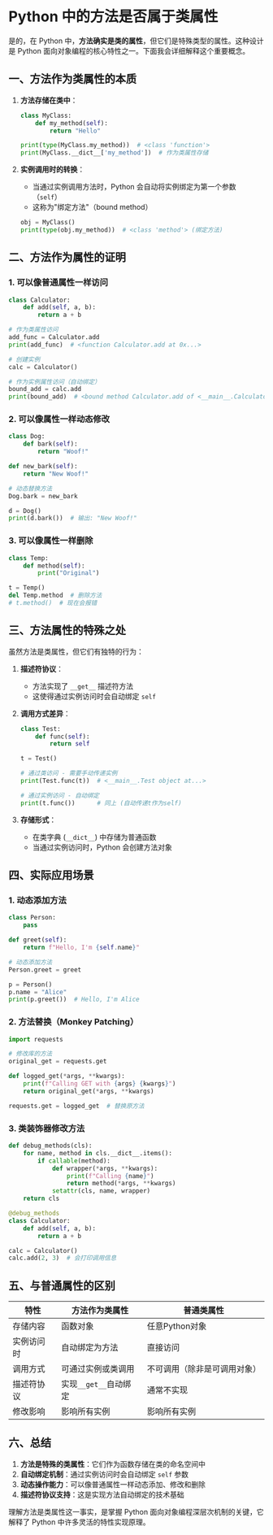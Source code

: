 # Python 中的方法是否属于类属性

是的，在 Python 中，**方法确实是类的属性**，但它们是特殊类型的属性。这种设计是 Python 面向对象编程的核心特性之一。下面我会详细解释这个重要概念。

## 一、方法作为类属性的本质

1. **方法存储在类中**：
   ```python
   class MyClass:
       def my_method(self):
           return "Hello"
   
   print(type(MyClass.my_method))  # <class 'function'>
   print(MyClass.__dict__['my_method'])  # 作为类属性存储
   ```

2. **实例调用时的转换**：
   - 当通过实例调用方法时，Python 会自动将实例绑定为第一个参数（`self`）
   - 这称为"绑定方法"（bound method）

   ```python
   obj = MyClass()
   print(type(obj.my_method))  # <class 'method'> (绑定方法)
   ```

## 二、方法作为属性的证明

### 1. 可以像普通属性一样访问
```python
class Calculator:
    def add(self, a, b):
        return a + b

# 作为类属性访问
add_func = Calculator.add
print(add_func)  # <function Calculator.add at 0x...>

# 创建实例
calc = Calculator()

# 作为实例属性访问（自动绑定）
bound_add = calc.add
print(bound_add)  # <bound method Calculator.add of <__main__.Calculator object at 0x...>>
```

### 2. 可以像属性一样动态修改
```python
class Dog:
    def bark(self):
        return "Woof!"

def new_bark(self):
    return "New Woof!"

# 动态替换方法
Dog.bark = new_bark

d = Dog()
print(d.bark())  # 输出: "New Woof!"
```

### 3. 可以像属性一样删除
```python
class Temp:
    def method(self):
        print("Original")

t = Temp()
del Temp.method  # 删除方法
# t.method()  # 现在会报错
```

## 三、方法属性的特殊之处

虽然方法是类属性，但它们有独特的行为：

1. **描述符协议**：
   - 方法实现了 `__get__` 描述符方法
   - 这使得通过实例访问时会自动绑定 `self`

2. **调用方式差异**：
   ```python
   class Test:
       def func(self):
           return self
   
   t = Test()
   
   # 通过类访问 - 需要手动传递实例
   print(Test.func(t))  # <__main__.Test object at...>
   
   # 通过实例访问 - 自动绑定
   print(t.func())      # 同上 (自动传递t作为self)
   ```

3. **存储形式**：
   - 在类字典 (`__dict__`) 中存储为普通函数
   - 当通过实例访问时，Python 会创建方法对象

## 四、实际应用场景

### 1. 动态添加方法
```python
class Person:
    pass

def greet(self):
    return f"Hello, I'm {self.name}"

# 动态添加方法
Person.greet = greet

p = Person()
p.name = "Alice"
print(p.greet())  # Hello, I'm Alice
```

### 2. 方法替换（Monkey Patching）
```python
import requests

# 修改库的方法
original_get = requests.get

def logged_get(*args, **kwargs):
    print(f"Calling GET with {args} {kwargs}")
    return original_get(*args, **kwargs)

requests.get = logged_get  # 替换原方法
```

### 3. 类装饰器修改方法
```python
def debug_methods(cls):
    for name, method in cls.__dict__.items():
        if callable(method):
            def wrapper(*args, **kwargs):
                print(f"Calling {name}")
                return method(*args, **kwargs)
            setattr(cls, name, wrapper)
    return cls

@debug_methods
class Calculator:
    def add(self, a, b):
        return a + b

calc = Calculator()
calc.add(2, 3)  # 会打印调用信息
```

## 五、与普通属性的区别

| 特性                | 方法作为类属性                  | 普通类属性                  |
|---------------------|-------------------------------|---------------------------|
| 存储内容             | 函数对象                       | 任意Python对象            |
| 实例访问时           | 自动绑定为方法                 | 直接访问                  |
| 调用方式             | 可通过实例或类调用             | 不可调用（除非是可调用对象）|
| 描述符协议           | 实现`__get__`自动绑定          | 通常不实现                |
| 修改影响             | 影响所有实例                   | 影响所有实例              |

## 六、总结

1. **方法是特殊的类属性**：它们作为函数存储在类的命名空间中
2. **自动绑定机制**：通过实例访问时会自动绑定 `self` 参数
3. **动态操作能力**：可以像普通属性一样动态添加、修改和删除
4. **描述符协议支持**：这是实现方法自动绑定的技术基础

理解方法是类属性这一事实，是掌握 Python 面向对象编程深层次机制的关键，它解释了 Python 中许多灵活的特性实现原理。